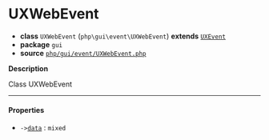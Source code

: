 # UXWebEvent

- **class** `UXWebEvent` (`php\gui\event\UXWebEvent`) **extends** [`UXEvent`](https://github.com/jphp-compiler/jphp/blob/master/exts/jphp-gui-ext/api-docs/classes/php/gui/event/UXEvent.md)
- **package** `gui`
- **source** [`php/gui/event/UXWebEvent.php`](./src/main/resources/JPHP-INF/sdk/php/gui/event/UXWebEvent.php)

**Description**

Class UXWebEvent

---

#### Properties

- `->`[`data`](#prop-data) : `mixed`
